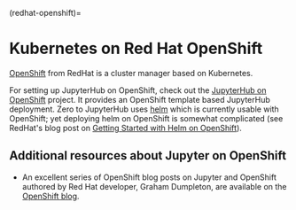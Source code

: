 (redhat-openshift)=

# Kubernetes on Red Hat OpenShift

[OpenShift](https://www.okd.io/) from RedHat is a cluster manager based on Kubernetes.

For setting up JupyterHub on OpenShift, check out the [JupyterHub on OpenShift](https://github.com/jupyter-on-openshift/jupyterhub-quickstart)
project. It provides an OpenShift template based JupyterHub deployment. Zero to JupyterHub uses
[helm](https://helm.sh) which is currently usable with OpenShift; yet deploying helm on OpenShift
is somewhat complicated (see RedHat's blog post on [Getting Started with Helm on OpenShift](https://cloud.redhat.com/blog/getting-started-helm-openshift)).

## Additional resources about Jupyter on OpenShift

- An excellent series of OpenShift blog posts on Jupyter and OpenShift
  authored by Red Hat developer, Graham Dumpleton, are
  available on the [OpenShift blog](https://cloud.redhat.com/blog/jupyter-openshift-using-openshift-data-analytics).
